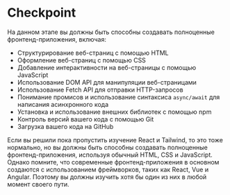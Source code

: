 # Checkpoint

На данном этапе вы должны быть способны создавать полноценные фронтенд-приложения, включая:

- Структурирование веб-страниц с помощью HTML
- Оформление веб-страниц с помощью CSS
- Добавление интерактивности на веб-страницы с помощью JavaScript
- Использование DOM API для манипуляции веб-страницами
- Использование Fetch API для отправки HTTP-запросов
- Понимание промисов и использование синтаксиса `async/await` для написания асинхронного кода
- Установка и использование внешних библиотек с помощью npm
- Контроль версий вашего кода с помощью Git
- Загрузка вашего кода на GitHub

Если вы решили пока пропустить изучение React и Tailwind, то это тоже нормально, но вы должны быть способны создавать полноценные фронтенд-приложения, используя обычный HTML, CSS и JavaScript. Однако помните, что современные фронтенд-приложения в основном создаются с использованием фреймворков, таких как React, Vue и Angular. Поэтому вы должны изучить хотя бы один из них в любой момент своего пути.
